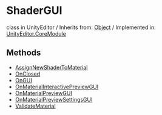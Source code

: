 # ShaderGUI
class in UnityEditor
 / Inherits from: <a href="https://docs.unity3d.com/6000.1/Documentation/ScriptReference/Object.html">Object</a> / Implemented in: <a href="https://docs.unity3d.com/6000.1/Documentation/ScriptReference/UnityEditor.CoreModule.html">UnityEditor.CoreModule</a>

## Methods
- <a href="https://docs.unity3d.com/6000.1/Documentation/ScriptReference/ShaderGUI.AssignNewShaderToMaterial.html">AssignNewShaderToMaterial</a>
- <a href="https://docs.unity3d.com/6000.1/Documentation/ScriptReference/ShaderGUI.OnClosed.html">OnClosed</a>
- <a href="https://docs.unity3d.com/6000.1/Documentation/ScriptReference/ShaderGUI.OnGUI.html">OnGUI</a>
- <a href="https://docs.unity3d.com/6000.1/Documentation/ScriptReference/ShaderGUI.OnMaterialInteractivePreviewGUI.html">OnMaterialInteractivePreviewGUI</a>
- <a href="https://docs.unity3d.com/6000.1/Documentation/ScriptReference/ShaderGUI.OnMaterialPreviewGUI.html">OnMaterialPreviewGUI</a>
- <a href="https://docs.unity3d.com/6000.1/Documentation/ScriptReference/ShaderGUI.OnMaterialPreviewSettingsGUI.html">OnMaterialPreviewSettingsGUI</a>
- <a href="https://docs.unity3d.com/6000.1/Documentation/ScriptReference/ShaderGUI.ValidateMaterial.html">ValidateMaterial</a>
